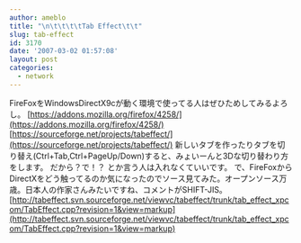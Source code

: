 ```yaml
---
author: ameblo
title: "\n\t\t\t\tTab Effect\t\t"
slug: tab-effect
id: 3170
date: '2007-03-02 01:57:08'
layout: post
categories:
  - network
---
```


FireFoxをWindowsDirectX9cが動く環境で使ってる人はぜひためしてみるよろし。 [https://addons.mozilla.org/firefox/4258/](https://addons.mozilla.org/firefox/4258/) [https://sourceforge.net/projects/tabeffect/](https://sourceforge.net/projects/tabeffect/) 新しいタブを作ったりタブを切り替え(Ctrl+Tab,Ctrl+PageUp/Down)すると、みょいーんと3Dな切り替わり方をします。 だから？で！？ とか言う人は入れなくていいです。 で、FireFoxからDirectXをどう触ってるのか気になったのでソース見てみた。オープンソース万歳。日本人の作家さんみたいですね、コメントがSHIFT-JIS。 [http://tabeffect.svn.sourceforge.net/viewvc/tabeffect/trunk/tab_effect_xpcom/TabEffect.cpp?revision=1&view=markup](http://tabeffect.svn.sourceforge.net/viewvc/tabeffect/trunk/tab_effect_xpcom/TabEffect.cpp?revision=1&view=markup)